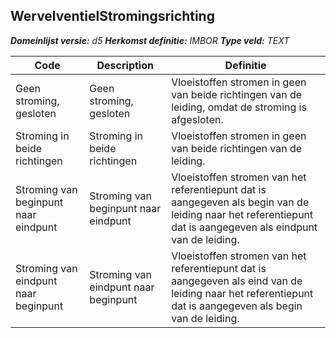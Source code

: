 ﻿## WervelventielStromingsrichting

*__Domeinlijst versie:__ d5*
*__Herkomst definitie:__ IMBOR*
*__Type veld:__ TEXT*

|__Code__ |__Description__ |__Definitie__	|
|	---	|	---	|   ---	| 
| Geen stroming, gesloten | Geen stroming, gesloten | Vloeistoffen stromen in geen van beide richtingen van de leiding, omdat de stroming is afgesloten. |
| Stroming in beide richtingen | Stroming in beide richtingen | Vloeistoffen stromen in geen van beide richtingen van de leiding. |
| Stroming van beginpunt naar eindpunt | Stroming van beginpunt naar eindpunt | Vloeistoffen stromen van het referentiepunt dat is aangegeven als begin van de leiding naar het referentiepunt dat is aangegeven als eindpunt van de leiding. |
| Stroming van eindpunt naar beginpunt | Stroming van eindpunt naar beginpunt | Vloeistoffen stromen van het referentiepunt dat is aangegeven als eind van de leiding naar het referentiepunt dat is aangegeven als begin van de leiding. |
